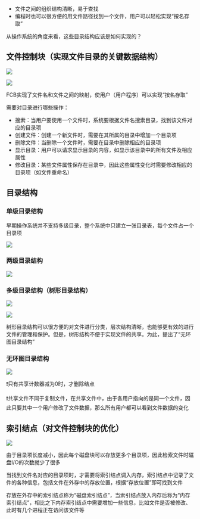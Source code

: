 - 文件之间的组织结构清晰，易于查找
- 编程时也可以很方便的用文件路径找到一个文件，用户可以轻松实现“按名存取”

从操作系统的角度来看，这些目录结构应该是如何实现的？

## 文件控制块（实现文件目录的关键数据结构）

![](https://tva1.sinaimg.cn/large/008i3skNly1grgfygq2e3j30my0f0ws8.jpg)

![](https://tva1.sinaimg.cn/large/008i3skNly1grgg043dm1j30lu0fkwur.jpg)

FCB实现了文件名和文件之间的映射，使用户（用户程序）可以实现“按名存取”

需要对目录进行哪些操作：

- 搜索：当用户要使用一个文件时，系统要根据文件名搜索目录，找到该文件对应的目录项
- 创建文件：创建一个新文件时，需要在其所属的目录中增加一个目录项
- 删除文件：当删除一个文件时，需要在目录中删除相应的目录项
- 显示目录：用户可以请求显示目录的内容，如显示该目录中的所有文件及相应属性
- 修改目录：某些文件属性保存在目录中，因此这些属性变化时需要修改相应的目录项（如文件重命名）

## 目录结构

### 单级目录结构

早期操作系统并不支持多级目录，整个系统中只建立一张目录表，每个文件占一个目录项

![](https://tva1.sinaimg.cn/large/008i3skNly1grggckm8hhj30v60b0497.jpg)

### 两级目录结构

![](https://tva1.sinaimg.cn/large/008i3skNly1grggfr45pij30y20gonkt.jpg)

### 多级目录结构（树形目录结构）

![](https://tva1.sinaimg.cn/large/008i3skNly1grggj412iij30vu0gkwv3.jpg)

![](https://tva1.sinaimg.cn/large/008i3skNly1grggkplkclj30vu0587e3.jpg)

树形目录结构可以很方便的对文件进行分类，层次结构清晰，也能够更有效的进行文件的管理和保护。但是，树形结构不便于实现文件的共享。为此，提出了“无环图目录结构”

### 无环图目录结构

![](https://tva1.sinaimg.cn/large/008i3skNly1grggqfjjk6j60x40e04gh02.jpg)

❗️只有共享计数器减为0时，才删除结点

❗️共享文件不同于复制文件，在共享文件中，由于各用户指向的是同一个文件，因此只要其中一个用户修改了文件数据，那么所有用户都可以看到文件数据的变化

## 索引结点（对文件控制块的优化）

![](https://tva1.sinaimg.cn/large/008i3skNly1grggyfj0dlj30vi0geh42.jpg)

由于目录项长度减小，因此每个磁盘块可以存放更多个目录项，因此检索文件时磁盘I/O的次数就少了很多

当找到文件名对应的目录项时，才需要将索引结点调入内存，索引结点中记录了文件的各种信息，包括文件在外存中的存放位置，根据“存放位置”即可找到文件

存放在外存中的索引结点称为“磁盘索引结点”，当索引结点放入内存后称为“内存索引结点”，相比之下内存索引结点中需要增加一些信息，比如文件是否被修改、此时有几个进程正在访问该文件等

